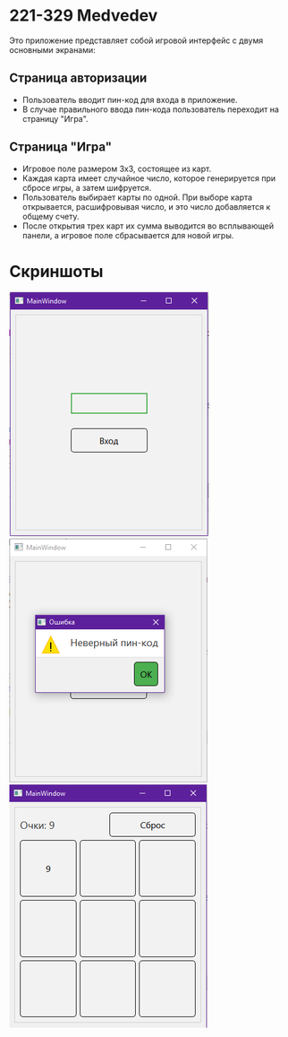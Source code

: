 # 221-329 Medvedev

Это приложение представляет собой игровой интерфейс с двумя основными экранами:

## Страница авторизации

- Пользователь вводит пин-код для входа в приложение.
- В случае правильного ввода пин-кода пользователь переходит на страницу "Игра".

## Страница "Игра"

- Игровое поле размером 3x3, состоящее из карт.
- Каждая карта имеет случайное число, которое генерируется при сбросе игры, а затем шифруется.
- Пользователь выбирает карты по одной. При выборе карта открывается, расшифровывая число, и это число добавляется к общему счету.
- После открытия трех карт их сумма выводится во всплывающей панели, а игровое поле сбрасывается для новой игры.

# Скриншоты
![Вход](https://github.com/Lamardo43/educ-2c2s-cryptographic/blob/master/imgs/Screenshot_1.png)
![Неверный пароль](https://github.com/Lamardo43/educ-2c2s-cryptographic/blob/master/imgs/Screenshot_2.png)
![Основное окно](https://github.com/Lamardo43/educ-2c2s-cryptographic/blob/master/imgs/Screenshot_3.png)
